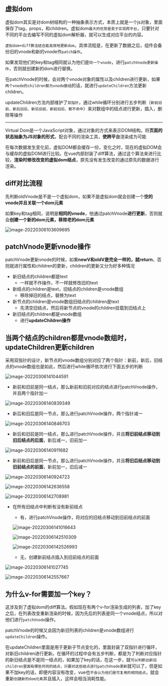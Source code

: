 ## 虚拟dom

虚拟dom其实是对dom树结构的一种抽象表示方式，本质上就是一个js对象，里面保存了tag，props，和children。虚拟dom`最大的优势是易于实现跨平台`，只要针对不同的平台去编写不同的虚拟dom解析器，就可以生成对应平台的内容。

`虚拟dom+diff算法结合能高效地更新dom`，具体流程是，在更新了数据之后，组件会备份旧的vnode和新的vnode作`patch操作`。

如果发现他们的key和tag相同就认为他们是`同一个vnode`，进行`patchVnode更新操作`，否则就创建新的dom进行替换。

在patchVnode的时候，会对两个vnode对象的属性以及children进行更新，如果`两个vnode的children都为vnode数组`的话，就进行`updateChildren`方法更新children。

updateChildren方法内部维护了`双指针`，通过while循环分别进行五步判断（`新前旧前、新后旧后、新后旧前、新前旧后、都不命中`）来对数组中的结点进行更新，插入，删除等操作

------

Virtual Dom是一个JavaScript对象，通过对象的方式来表示DOM结构。将**页面的状态抽象为JS对象的形式**，配合不同的渲染工具，**使跨平台**渲染成为可能

在每次数据发生变化前，虚拟DOM都会缓存一份，变化之时，现在的虚拟DOM会与缓存的虚拟DOM进行比较。在vue内部封装了diff算法，通过这个算法来进行比较，**渲染时修改改变的虚拟dom结点**，原先没有发生改变的通过原先的数据进行渲染。

## diff对比流程

先判断oldVnode是不是一个虚拟dom，如果不是虚拟dom就会创建一个**空的vnode并且关联一个dom元素**

如果key和tag相同，说明是**相同的vnode**，他通过patchVnode**进行更新**，否则就会**创建一个新的dom元素，移除老的dom元素**

![image-20220306103609695](virtual-dom-diff.assets/image-20220306103609695.png)

## **patchVnode更新vnode操作**

patchVnode更新vnode的时候，如果**newV和oldV是完全一样的，就return**，否则就进行属性和children的更新，children的更新又分为好多种情况

- 新旧结点的children都是text
  - 一样就不作操作，不一样就修改旧的text
- 新结点的children是text，旧结点的children是vnode数组
  - 移除掉旧的结点，替换为text
- 新节点的children是vnode数组旧结点的children是text
  - 先清空旧结点，然后将新节点的vnode的children挂载到旧结点上
- 新旧结点的children都是vnode数组
  - 进行**updateChildren操作**

## **当两个结点的children都是vnode数组时，updateChildren更新children**

采用双指针的设计，新节点的vnode数组分别对应了两个指针：新前，新后，旧结点的vnode数组也是如此，然后进行while循环依次进行下面五步的判断

![image-20220306141044591](virtual-dom-diff.assets/image-20220306141044591.png)

- 新前和旧前是同一结点，那么新前和旧前对应的结点进行patchVnode操作，并且两个指针加一

![image-20220306140839349](virtual-dom-diff.assets/image-20220306140839349.png)

- 新后和旧后是同一节点，那么进行patchVnode操作，两个指针减一

![image-20220306140846703](virtual-dom-diff.assets/image-20220306140846703.png)

- 新后和旧前是同一结点，那么进行patchVnode操作，并且**将旧前结点移动到旧后结点的后面**，新后减一，旧前加一

![image-20220306140911682](virtual-dom-diff.assets/image-20220306140911682.png)

- 新前和旧后是同一节点，那么进行patchVnode操作，并且**将旧后结点移动到旧前结点的前面**，新前加一，旧后减一

![image-20220306140924723](virtual-dom-diff.assets/image-20220306140924723.png)

![image-20220306142636558](virtual-dom-diff.assets/image-20220306142636558.png)

![image-20220306142708981](virtual-dom-diff.assets/image-20220306142708981.png)



- 在所有旧结点中判断有没有新前结点

  - 有，进行patchVnode操作，将对应的旧结点移动到旧前结点的前面

  ![image-20220306141016643](virtual-dom-diff.assets/image-20220306141016643.png)

  ![image-20220306142510309](virtual-dom-diff.assets/image-20220306142510309.png)

  ![image-20220306142526993](virtual-dom-diff.assets/image-20220306142526993.png)

  - 无，创建新前结点插入到旧前结点的前面

![image-20220306141027745](virtual-dom-diff.assets/image-20220306141027745.png)

![image-20220306142557667](virtual-dom-diff.assets/image-20220306142557667.png)

## 为什么v-for需要加一个key？

这涉及到了虚拟dom的diff算法。假如现在有两个v-for渲染生成的列表，加了key之后，在列表改变重新渲染的时候，因为先后的列表是同一个vnode结点，所以对他们进行`patchVnode`操作。

patchVnode的时候又会因为新旧列表的children是vnode数组进行`updateChildren`操作。

在updateChildren里面是用于更新子节点变化的，里面封装了双指针进行循环，对新旧children进行更新。在循环的过程中会有五步判断，都是为了判断对应指针的新旧结点是不是同一结点的，如果加了key的话，在这一步，就`可以判断出新旧children里面有哪些共同的结点，只要对这些结点进行patchVnode更新`就可以了，但是如果不加key的话，即便内容没有改变，vue也`不会认为他们是可复用的相同结点`，就会重新`创建新的dom元素`并且插入，这样会相当消耗性能。